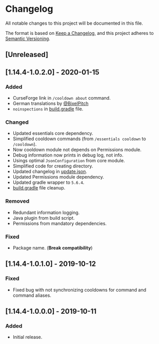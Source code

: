 # Changelog
All notable changes to this project will be documented in this file.

The format is based on [Keep a Changelog](https://keepachangelog.com/en/1.0.0/),
and this project adheres to [Semantic Versioning](https://semver.org/spec/v2.0.0.html).

## [Unreleased]

## [1.14.4-1.0.2.0] - 2020-01-15

### Added
- CurseForge link in `/cooldown about` command.
- German translations by [@BixelPitch](https://github.com/BixelPitch)
- `noinspections` in [build.gradle](./build.gradle) file. 

### Changed
- Updated essentials core dependency.
- Simplified cooldown commands (from `/essentials cooldown` to `/cooldown`).
- Now cooldown module not depends on Permissions module.
- Debug information now prints in debug log, not info.
- Usings optimal `JsonConfiguration` from core module.
- Simplified code for creating directory.
- Updated changelog in [update.json](./update.json).
- Updated Permissions module dependency.
- Updated gradle wrapper to `5.6.4`.
- [build.gradle](./build.gradle) file cleanup.

### Removed
- Redundant information logging.
- Java plugin from build script.
- Permissions from mandatory dependencies.

### Fixed
- Package name. (**Break compatibility**)

## [1.14.4-1.0.1.0] - 2019-10-12

### Fixed
- Fixed bug with not synchronizing cooldowns for command and command aliases.

## [1.14.4-1.0.0.0] - 2019-10-11

### Added
- Initial release.
